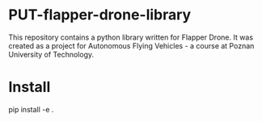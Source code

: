 # PUT-flapper-drone-library
This repository contains a python library written for Flapper Drone. It was created as a project for Autonomous Flying Vehicles - a course at Poznan University of Technology.

# Install
pip install -e .